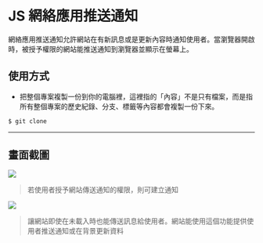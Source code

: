 # JS 網絡應用推送通知

網絡應用推送通知允許網站在有新訊息或是更新內容時通知使用者。當瀏覽器開啟時，被授予權限的網站能推送通知到瀏覽器並顯示在螢幕上。

## 使用方式
- 把整個專案複製一份到你的電腦裡，這裡指的「內容」不是只有檔案，而是指所有整個專案的歷史紀錄、分支、標籤等內容都會複製一份下來。
```sh
$ git clone
```

----

## 畫面截圖
![](https://i.imgur.com/iA39rk1.png)
> 若使用者授予網站傳送通知的權限，則可建立通知

![](https://i.imgur.com/3Iky0LO.png)
> 讓網站即使在未載入時也能傳送訊息給使用者。網站能使用這個功能提供使用者推送通知或在背景更新資料
